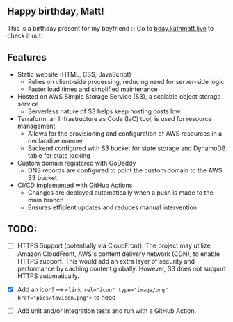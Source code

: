 ## Happy birthday, Matt!
This is a birthday present for my boyfriend :)
Go to [bday.katnmatt.live](http://katnmatt.s3-website-us-east-1.amazonaws.com/) to check it out.

## Features
* Static website (HTML, CSS, JavaScript)
  * Relies on client-side processing, reducing need for server-side logic
  * Faster load times and simplified maintenance
* Hosted on AWS Simple Storage Service (S3), a scalable object storage service
  * Serverless nature of S3 helps keep hosting costs low
* Terraform, an Infrastructure as Code (IaC) tool, is used for resource management
  * Allows for the provisioning and configuration of AWS resources in a declarative manner
  * Backend configured with S3 bucket for state storage and DynamoDB table for state locking
* Custom domain registered with GoDaddy
  * DNS records are configured to point the custom domain to the AWS S3 bucket
* CI/CD implemented with GitHub Actions
  * Changes are deployed automatically when a push is made to the main branch
  * Ensures efficient updates and reduces manual intervention

## TODO:
- [ ] HTTPS Support (potentially via CloudFront): The project may utilize Amazon CloudFront, AWS's content delivery network (CDN), to enable HTTPS support. This would add an extra layer of security and performance by caching content globally. However, S3 does not support HTTPS automatically.
- [x] Add an icon! --> ```<link rel="icon" type="image/png" href="pics/favicon.png">``` to head
- [ ] Add unit and/or integration tests and run with a GitHub Action.

